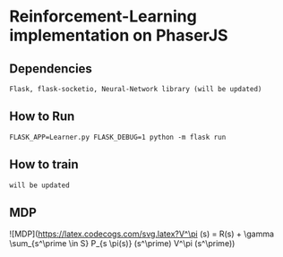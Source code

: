 # Reinforcement-Learning implementation on PhaserJS

## Dependencies
    Flask, flask-socketio, Neural-Network library (will be updated)

## How to Run
    FLASK_APP=Learner.py FLASK_DEBUG=1 python -m flask run

## How to train
    will be updated

## MDP
![MDP](https://latex.codecogs.com/svg.latex?V^\pi (s) = R(s) + \gamma \sum_{s^\prime \in S} P_{s \pi(s)} (s^\prime) V^\pi (s^\prime))
